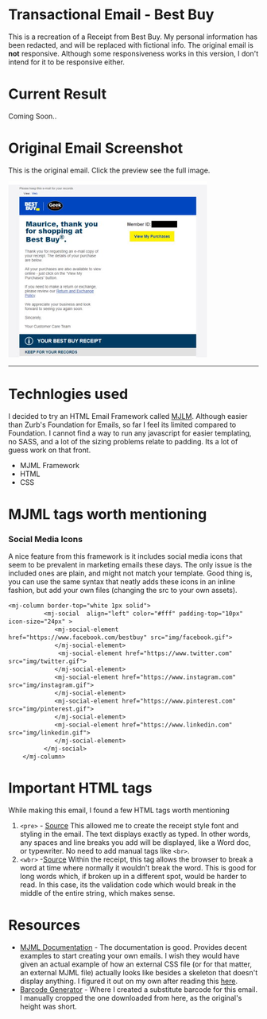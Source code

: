 # Transactional Email - Best Buy
This is a recreation of a Receipt from Best Buy. My personal information has been redacted, and will be replaced with fictional info. The original email is **not** responsive. Although some responsiveness works in this version, I don't intend for it to be responsive either.

# Current Result

Coming Soon..

# Original Email Screenshot
This is the original email. Click the preview see the full image.

<a href="./img/email-screenshot.jpg" alt="Original Email"><img src="./img/email-screenshot_thumb.jpg" alt="original email"></a>

---
# Technlogies used
I decided to try an HTML Email Framework called [MJLM](https://mjml.io/). Although easier than Zurb's Foundation for Emails, so far I feel its limited compared to Foundation. I cannot find a way to run any javascript for easier templating, no SASS, and a lot of the sizing problems relate to padding. Its a lot of guess work on that front.
* MJML Framework
* HTML
* CSS

# MJML tags worth mentioning
### Social Media Icons
A nice feature from this framework is it includes social media icons that seem to be prevalent in marketing emails these days. The only issue is the included ones are plain, and might not match your template. Good thing is, you can use the same syntax that neatly adds these icons in an inline fashion, but add your own files (changing the src to your own assets). 
```mjml
<mj-column border-top="white 1px solid"> 
          <mj-social  align="left" color="#fff" padding-top="10px" icon-size="24px" >
             <mj-social-element href="https://www.facebook.com/bestbuy" src="img/facebook.gif">
             </mj-social-element>
              <mj-social-element href="https://www.twitter.com" src="img/twitter.gif">
             </mj-social-element>
             <mj-social-element href="https://www.instagram.com" src="img/instagram.gif">
             </mj-social-element>
             <mj-social-element href="https://www.pinterest.com" src="img/pinterest.gif">
             </mj-social-element>
             <mj-social-element href="https://www.linkedin.com" src="img/linkedin.gif">
             </mj-social-element>
          </mj-social>
    </mj-column>

```

# Important HTML tags
While making this email, I found a few HTML tags worth mentioning
1. `<pre>` - [Source](https://www.w3schools.com/tags/tag_pre.asp) This allowed me to create the receipt style font and styling in the email. The text displays exactly as typed. In other words, any spaces and line breaks you add will be displayed, like a Word doc, or typewriter. No need to add manual tags like `<br>`.
2. `<wbr>` -[Source](https://developer.mozilla.org/en-US/docs/Web/HTML/Element/wbr) Within the receipt, this tag allows the browser to break a word at time where normally it wouldn't break the word. This is good for long words which, if broken up in a different spot, would be harder to read. In this case, its the validation code which would break in the middle of the entire string, which makes sense.

# Resources
* [MJML Documentation](https://documentation.mjml.io/) - The documentation is good. Provides decent examples to start creating your own emails. I wish they would have given an actual example of how an external CSS file (or for that matter, an external MJML file) actually looks like besides a skeleton that doesn't display anything. I figured it out on my own after reading this [here](https://github.com/mjmlio/mjml/issues/1049).
* [Barcode Generator](https://www.cognex.com/resources/interactive-tools/free-barcode-generator) - Where I created a substitute barcode for this email. I manually cropped the one downloaded from here, as the original's height was short.
